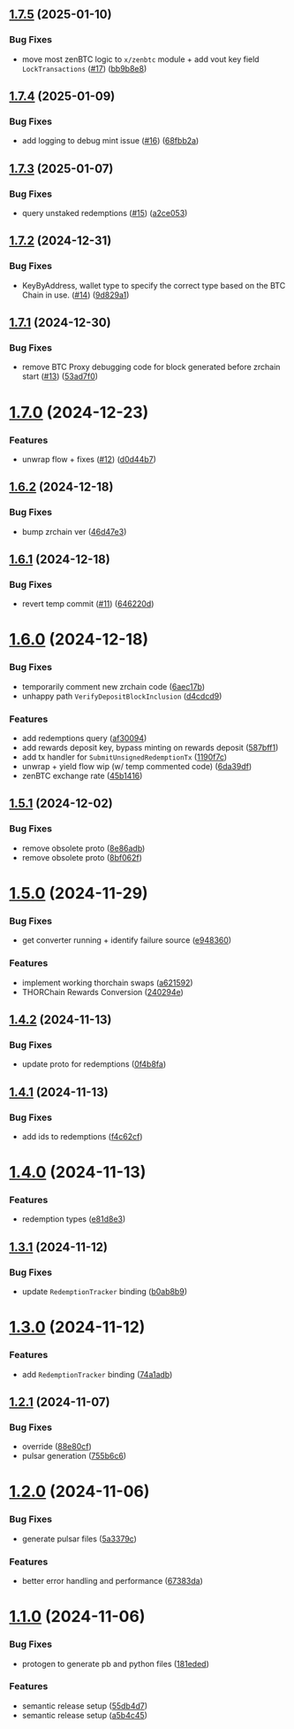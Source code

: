 ## [1.7.5](https://github.com/zenrocklabs/zenbtc/compare/v1.7.4...v1.7.5) (2025-01-10)


### Bug Fixes

* move most zenBTC logic to `x/zenbtc` module + add vout key field `LockTransactions` ([#17](https://github.com/zenrocklabs/zenbtc/issues/17)) ([bb9b8e8](https://github.com/zenrocklabs/zenbtc/commit/bb9b8e82ad8b476dae094f6356ceb9084287cf5b))

## [1.7.4](https://github.com/zenrocklabs/zenbtc/compare/v1.7.3...v1.7.4) (2025-01-09)


### Bug Fixes

* add logging to debug mint issue ([#16](https://github.com/zenrocklabs/zenbtc/issues/16)) ([68fbb2a](https://github.com/zenrocklabs/zenbtc/commit/68fbb2aa5996d9729c6e504f6c985007ca3639dd))

## [1.7.3](https://github.com/zenrocklabs/zenbtc/compare/v1.7.2...v1.7.3) (2025-01-07)


### Bug Fixes

* query unstaked redemptions ([#15](https://github.com/zenrocklabs/zenbtc/issues/15)) ([a2ce053](https://github.com/zenrocklabs/zenbtc/commit/a2ce053798e6e68ac3b1854802c6e032e2db53e4))

## [1.7.2](https://github.com/zenrocklabs/zenbtc/compare/v1.7.1...v1.7.2) (2024-12-31)


### Bug Fixes

* KeyByAddress, wallet type to specify the correct type based on the BTC Chain in use. ([#14](https://github.com/zenrocklabs/zenbtc/issues/14)) ([9d829a1](https://github.com/zenrocklabs/zenbtc/commit/9d829a1d8b0fc1487984c0120ec06592893ae614))

## [1.7.1](https://github.com/zenrocklabs/zenbtc/compare/v1.7.0...v1.7.1) (2024-12-30)


### Bug Fixes

* remove BTC Proxy debugging code for block generated before zrchain start ([#13](https://github.com/zenrocklabs/zenbtc/issues/13)) ([53ad7f0](https://github.com/zenrocklabs/zenbtc/commit/53ad7f02c81ba910b7eeb6bdff7d3a24af66621e))

# [1.7.0](https://github.com/zenrocklabs/zenbtc/compare/v1.6.2...v1.7.0) (2024-12-23)


### Features

* unwrap flow + fixes ([#12](https://github.com/zenrocklabs/zenbtc/issues/12)) ([d0d44b7](https://github.com/zenrocklabs/zenbtc/commit/d0d44b731ca9f55fc6e41651109f6ae5356d5179))

## [1.6.2](https://github.com/zenrocklabs/zenbtc/compare/v1.6.1...v1.6.2) (2024-12-18)


### Bug Fixes

* bump zrchain ver ([46d47e3](https://github.com/zenrocklabs/zenbtc/commit/46d47e37f1a75492d16420997ac28bcfae9d8300))

## [1.6.1](https://github.com/zenrocklabs/zenbtc/compare/v1.6.0...v1.6.1) (2024-12-18)


### Bug Fixes

* revert temp commit ([#11](https://github.com/zenrocklabs/zenbtc/issues/11)) ([646220d](https://github.com/zenrocklabs/zenbtc/commit/646220d112cfbdc0cde6217aa0a58515f5d1e4c6))

# [1.6.0](https://github.com/zenrocklabs/zenbtc/compare/v1.5.1...v1.6.0) (2024-12-18)


### Bug Fixes

* temporarily comment new zrchain code ([6aec17b](https://github.com/zenrocklabs/zenbtc/commit/6aec17bd108f295181715100921c16031f4ea564))
* unhappy path `VerifyDepositBlockInclusion` ([d4cdcd9](https://github.com/zenrocklabs/zenbtc/commit/d4cdcd90d510737d83c558ef72c11682184074b9))


### Features

* add redemptions query ([af30094](https://github.com/zenrocklabs/zenbtc/commit/af300946b6484884728b2539348442b2650f023f))
* add rewards deposit key, bypass minting on rewards deposit ([587bff1](https://github.com/zenrocklabs/zenbtc/commit/587bff144ef64fb7db733c05f000d16efcc643e5))
* add tx handler for `SubmitUnsignedRedemptionTx` ([1190f7c](https://github.com/zenrocklabs/zenbtc/commit/1190f7ce38efdbdb58c75b61dc2adda4acd63e47))
* unwrap + yield flow wip (w/ temp commented code) ([6da39df](https://github.com/zenrocklabs/zenbtc/commit/6da39df0262f90335c4ab2cf0adcb4be3a3e9743))
* zenBTC exchange rate ([45b1416](https://github.com/zenrocklabs/zenbtc/commit/45b14165f80f98ed9634077cd8c08527ca6036e8))

## [1.5.1](https://github.com/zenrocklabs/zenbtc/compare/v1.5.0...v1.5.1) (2024-12-02)


### Bug Fixes

* remove obsolete proto ([8e86adb](https://github.com/zenrocklabs/zenbtc/commit/8e86adb40d73d143de41853d1895ca467aaac1c0))
* remove obsolete proto ([8bf062f](https://github.com/zenrocklabs/zenbtc/commit/8bf062f5be13add3fd04f96000f4bdb2d8559726))

# [1.5.0](https://github.com/zenrocklabs/zenbtc/compare/v1.4.2...v1.5.0) (2024-11-29)


### Bug Fixes

* get converter running + identify failure source ([e948360](https://github.com/zenrocklabs/zenbtc/commit/e948360ab382998b05f0ff334a398dea5cc3734d))


### Features

* implement working thorchain swaps ([a621592](https://github.com/zenrocklabs/zenbtc/commit/a6215923bf059117442c17ccdbcda7967c393087))
* THORChain Rewards Conversion ([240294e](https://github.com/zenrocklabs/zenbtc/commit/240294e8144d31f669d514d4c8a4acafdd75ee42))

## [1.4.2](https://github.com/zenrocklabs/zenbtc/compare/v1.4.1...v1.4.2) (2024-11-13)


### Bug Fixes

* update proto for redemptions ([0f4b8fa](https://github.com/zenrocklabs/zenbtc/commit/0f4b8fa73203459f01e8675c1b1f239ce6cf1249))

## [1.4.1](https://github.com/zenrocklabs/zenbtc/compare/v1.4.0...v1.4.1) (2024-11-13)


### Bug Fixes

* add ids to redemptions ([f4c62cf](https://github.com/zenrocklabs/zenbtc/commit/f4c62cf89e4e95df5f116fa7ab10cc1342895c39))

# [1.4.0](https://github.com/zenrocklabs/zenbtc/compare/v1.3.1...v1.4.0) (2024-11-13)


### Features

* redemption types ([e81d8e3](https://github.com/zenrocklabs/zenbtc/commit/e81d8e3c575209c462e7782922b4c34f79264554))

## [1.3.1](https://github.com/zenrocklabs/zenbtc/compare/v1.3.0...v1.3.1) (2024-11-12)


### Bug Fixes

* update `RedemptionTracker` binding ([b0ab8b9](https://github.com/zenrocklabs/zenbtc/commit/b0ab8b94278e74addd1161054a2a41adfec443ab))

# [1.3.0](https://github.com/zenrocklabs/zenbtc/compare/v1.2.1...v1.3.0) (2024-11-12)


### Features

* add `RedemptionTracker` binding ([74a1adb](https://github.com/zenrocklabs/zenbtc/commit/74a1adbe53c8a3f804b242d314815f77658b3de4))

## [1.2.1](https://github.com/zenrocklabs/zenbtc/compare/v1.2.0...v1.2.1) (2024-11-07)


### Bug Fixes

* override ([88e80cf](https://github.com/zenrocklabs/zenbtc/commit/88e80cff8e3656a449e76fc4a99bb11182ce1049))
* pulsar generation ([755b6c6](https://github.com/zenrocklabs/zenbtc/commit/755b6c6dd9dc04365f060cb42f40b2db983852c7))

# [1.2.0](https://github.com/zenrocklabs/zenbtc/compare/v1.1.0...v1.2.0) (2024-11-06)


### Bug Fixes

* generate pulsar files ([5a3379c](https://github.com/zenrocklabs/zenbtc/commit/5a3379cb7e5e5a6555380df0804f49e5c3f1a360))


### Features

* better error handling and performance ([67383da](https://github.com/zenrocklabs/zenbtc/commit/67383dad7d6bb85a7ad2dd82b20142b649d7042b))

# [1.1.0](https://github.com/zenrocklabs/zenbtc/compare/v1.0.3...v1.1.0) (2024-11-06)


### Bug Fixes

* protogen to generate pb and python files ([181eded](https://github.com/zenrocklabs/zenbtc/commit/181eded2bf658838758bbcd82e7ff9b3f501b1a6))


### Features

* semantic release setup ([55db4d7](https://github.com/zenrocklabs/zenbtc/commit/55db4d7d64899fc7e3312927e4b209135d3ce9dc))
* semantic release setup ([a5b4c45](https://github.com/zenrocklabs/zenbtc/commit/a5b4c456f9a00f100201f92ad6706b112ab9da2a))

